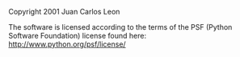 Copyright 2001 Juan Carlos Leon

The software is licensed according to the terms of the PSF (Python Software Foundation) license found here: http://www.python.org/psf/license/